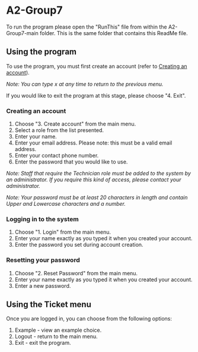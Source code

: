 # A2-Group7

To run the program please open the "RunThis" file from within the A2-Group7-main folder. This is the same folder that contains this ReadMe file.

## Using the program

To use the program, you must first create an account (refer to [Creating an account](#creating-an-account)).

*Note: You can type x at any time to return to the previous menu.*

If you would like to exit the program at this stage, please choose "4. Exit".

### Creating an account

1. Choose "3. Create account" from the main menu.
2. Select a role from the list presented.
2. Enter your name. 
3. Enter your email address. Please note: this must be a valid email address.
4. Enter your contact phone number.
5. Enter the password that you would like to use. 

*Note: Staff that require the Technician role must be added to the system by an administrator. If you require this kind of access, please contact your administrator.*

*Note: Your password must be at least 20 characters in length and contain Upper and Lowercase characters and a number.*

### Logging in to the system

1. Choose "1. Login" from the main menu.
1. Enter your name exactly as you typed it when you created your account.
2. Enter the password you set during account creation.

### Resetting your password

1. Choose "2. Reset Password" from the main menu.
2. Enter your name exactly as you typed it when you created your account.
3. Enter a new password.

## Using the Ticket menu

Once you are logged in, you can choose from the following options:

1. Example - view an example choice.
2. Logout - return to the main menu.
3. Exit - exit the program.
